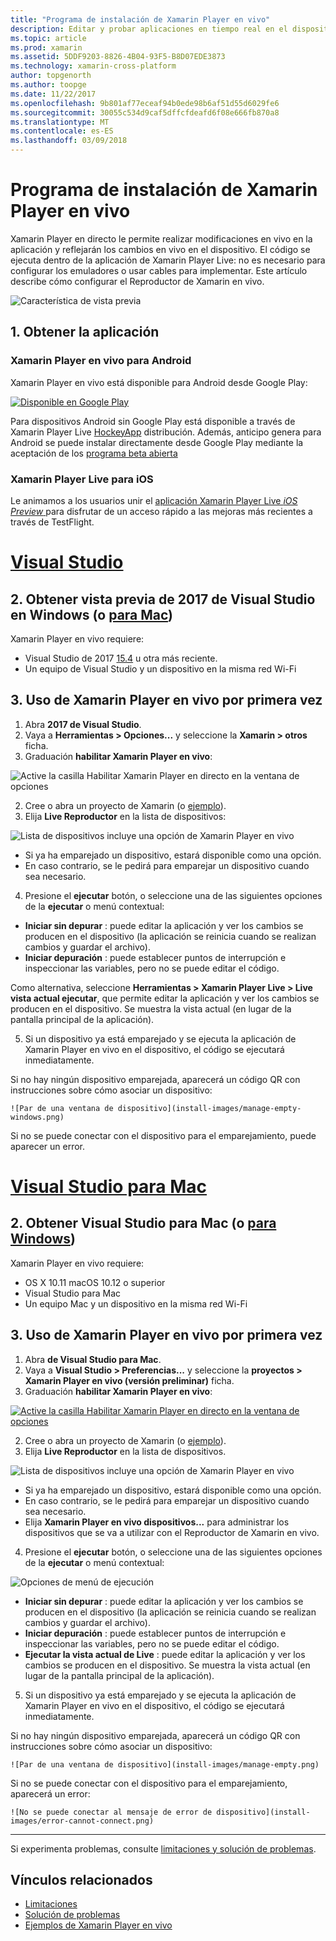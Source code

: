 ```yaml
---
title: "Programa de instalación de Xamarin Player en vivo"
description: Editar y probar aplicaciones en tiempo real en el dispositivo iOS o Android
ms.topic: article
ms.prod: xamarin
ms.assetid: 5DDF9203-8826-4B04-93F5-B8D07EDE3873
ms.technology: xamarin-cross-platform
author: topgenorth
ms.author: toopge
ms.date: 11/22/2017
ms.openlocfilehash: 9b801af77eceaf94b0ede98b6af51d55d6029fe6
ms.sourcegitcommit: 30055c534d9caf5dffcfdeafd6f08e666fb870a8
ms.translationtype: MT
ms.contentlocale: es-ES
ms.lasthandoff: 03/09/2018
---
```

# <a name="xamarin-live-player-setup"></a>Programa de instalación de Xamarin Player en vivo

Xamarin Player en directo le permite realizar modificaciones en vivo en la aplicación y reflejarán los cambios en vivo en el dispositivo. El código se ejecuta dentro de la aplicación de Xamarin Player Live: no es necesario para configurar los emuladores o usar cables para implementar. Este artículo describe cómo configurar el Reproductor de Xamarin en vivo.

![Característica de vista previa](~/media/shared/preview.png)

## <a name="1-get-the-app"></a>1. Obtener la aplicación

### <a name="xamarin-live-player-for-android"></a>Xamarin Player en vivo para Android
Xamarin Player en vivo está disponible para Android desde Google Play:

[ ![Disponible en Google Play](install-images/google-play-badge.png)](https://play.google.com/store/apps/details?id=com.xamarin.live)

Para dispositivos Android sin Google Play está disponible a través de Xamarin Player Live [HockeyApp](https://aka.ms/xlp-hockeyapp) distribución. Además, anticipo genera para Android se puede instalar directamente desde Google Play mediante la aceptación de los [programa beta abierta](https://play.google.com/apps/testing/com.xamarin.live)

### <a name="xamarin-live-player-for-ios"></a>Xamarin Player Live para iOS
Le animamos a los usuarios unir el [aplicación Xamarin Player Live _iOS Preview_ ](https://aka.ms/liveplayeralpha) para disfrutar de un acceso rápido a las mejoras más recientes a través de TestFlight.


# <a name="visual-studiotabvswin"></a>[Visual Studio](#tab/vswin)

## <a name="2-get-visual-studio-2017-preview-on-windows-or-for-mactabsvsmac"></a>2. Obtener vista previa de 2017 de Visual Studio en Windows (o [para Mac](?tabs=vsmac))

Xamarin Player en vivo requiere:

- Visual Studio de 2017 [15.4](https://developer.xamarin.com/recipes/cross-platform/ide/change_updates_channel/#visualstudio2017) u otra más reciente.
- Un equipo de Visual Studio y un dispositivo en la misma red Wi-Fi

## <a name="3-using-xamarin-live-player-for-the-first-time"></a>3. Uso de Xamarin Player en vivo por primera vez

1. Abra **2017 de Visual Studio**.
2. Vaya a **Herramientas > Opciones...**  y seleccione la **Xamarin > otros** ficha.
3. Graduación **habilitar Xamarin Player en vivo**:

  ![Active la casilla Habilitar Xamarin Player en directo en la ventana de opciones](install-images/vs2017-options.png)

2. Cree o abra un proyecto de Xamarin (o [ejemplo](~/tools/live-player/samples.md)).
3. Elija **Live Reproductor** en la lista de dispositivos:

  ![Lista de dispositivos incluye una opción de Xamarin Player en vivo](install-images/devices-empty-windows.png)

  * Si ya ha emparejado un dispositivo, estará disponible como una opción.
  * En caso contrario, se le pedirá para emparejar un dispositivo cuando sea necesario.
4. Presione el **ejecutar** botón, o seleccione una de las siguientes opciones de la **ejecutar** o menú contextual:

  - **Iniciar sin depurar** : puede editar la aplicación y ver los cambios se producen en el dispositivo (la aplicación se reinicia cuando se realizan cambios y guardar el archivo).
  - **Iniciar depuración** : puede establecer puntos de interrupción e inspeccionar las variables, pero no se puede editar el código.

  Como alternativa, seleccione **Herramientas > Xamarin Player Live > Live vista actual ejecutar**, que permite editar la aplicación y ver los cambios se producen en el dispositivo. Se muestra la vista actual (en lugar de la pantalla principal de la aplicación).

5. Si un dispositivo ya está emparejado y se ejecuta la aplicación de Xamarin Player en vivo en el dispositivo, el código se ejecutará inmediatamente.

  Si no hay ningún dispositivo emparejada, aparecerá un código QR con instrucciones sobre cómo asociar un dispositivo:

    ![Par de una ventana de dispositivo](install-images/manage-empty-windows.png)

  Si no se puede conectar con el dispositivo para el emparejamiento, puede aparecer un error.

# <a name="visual-studio-for-mactabvsmac"></a>[Visual Studio para Mac](#tab/vsmac)

## <a name="2-get-visual-studio-for-mac-or-for-windowstabsvswin"></a>2. Obtener Visual Studio para Mac (o [para Windows](?tabs=vswin))

Xamarin Player en vivo requiere:

- OS X 10.11 macOS 10.12 o superior
- Visual Studio para Mac
- Un equipo Mac y un dispositivo en la misma red Wi-Fi

## <a name="3-using-xamarin-live-player-for-the-first-time"></a>3. Uso de Xamarin Player en vivo por primera vez

1. Abra **de Visual Studio para Mac**.
2. Vaya a **Visual Studio > Preferencias...**  y seleccione la **proyectos > Xamarin Player en vivo (versión preliminar)** ficha.
3. Graduación **habilitar Xamarin Player en vivo**:

  [![Active la casilla Habilitar Xamarin Player en directo en la ventana de opciones](install-images/vsmac-options-sml.png)](install-images/vsmac-options.png#lightbox)

2. Cree o abra un proyecto de Xamarin (o [ejemplo](~/tools/live-player/samples.md)).
3. Elija **Live Reproductor** en la lista de dispositivos.

  ![Lista de dispositivos incluye una opción de Xamarin Player en vivo](install-images/devices.png)

  * Si ya ha emparejado un dispositivo, estará disponible como una opción.
  * En caso contrario, se le pedirá para emparejar un dispositivo cuando sea necesario.
  * Elija **Xamarin Player en vivo dispositivos...**  para administrar los dispositivos que se va a utilizar con el Reproductor de Xamarin en vivo.

4. Presione el **ejecutar** botón, o seleccione una de las siguientes opciones de la **ejecutar** o menú contextual:

  ![Opciones de menú de ejecución](install-images/run-menu.png)

  - **Iniciar sin depurar** : puede editar la aplicación y ver los cambios se producen en el dispositivo (la aplicación se reinicia cuando se realizan cambios y guardar el archivo).
  - **Iniciar depuración** : puede establecer puntos de interrupción e inspeccionar las variables, pero no se puede editar el código.
  - **Ejecutar la vista actual de Live** : puede editar la aplicación y ver los cambios se producen en el dispositivo. Se muestra la vista actual (en lugar de la pantalla principal de la aplicación).

5. Si un dispositivo ya está emparejado y se ejecuta la aplicación de Xamarin Player en vivo en el dispositivo, el código se ejecutará inmediatamente.

  Si no hay ningún dispositivo emparejada, aparecerá un código QR con instrucciones sobre cómo asociar un dispositivo:

    ![Par de una ventana de dispositivo](install-images/manage-empty.png)

  Si no se puede conectar con el dispositivo para el emparejamiento, aparecerá un error:

    ![No se puede conectar al mensaje de error de dispositivo](install-images/error-cannot-connect.png)


-----

Si experimenta problemas, consulte [limitaciones y solución de problemas](~/tools/live-player/troubleshooting.md).


## <a name="related-links"></a>Vínculos relacionados

- [Limitaciones](~/tools/live-player/limitations.md)
- [Solución de problemas](~/tools/live-player/troubleshooting.md)
- [Ejemplos de Xamarin Player en vivo](~/tools/livehttps://developer.xamarin.com/samples.md)
